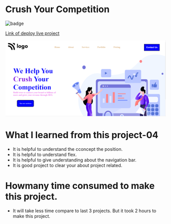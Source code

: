 # Crush Your Competition

![badge](https://img.shields.io/badge/<LABEL>-<MESSAGE>-<COLOR>)

[Link of deploy live project](https://crushcompetition04.netlify.app/)

![LCO](./view.png)

# What I learned from this project-04

- It is helpful to understand the cconcept the position.
- It is helpful to understand flex.
- It is helpful to give understanding about the navigation bar.
- It is good project to clear your about project related.

# Howmany time consumed to make this project.

- It will take less time compare to last 3 projects. But it took 2 hours to make this project.